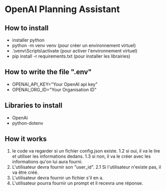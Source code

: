 # OpenAI Planning Assistant

## How to install
- installer python
- python -m venv venv (pour créer un environnement virtuel)
- .\venv\Scripts\activate (pour activer l'environnement virtuel)
- pip install -r requirements.txt (pour installer les librairies)

## How to write the file ".env"
- OPENAI_API_KEY="Your OpenAI api key"
- OPENAI_ORG_ID="Your Organisation ID"

## Libraries to install
- OpenAi
- python-dotenv

## How it works
1. le code va regarder si un fichier config.json existe.
    1.2 si oui, il va le lire et utiliser les informations dedans.
    1.3 si non, il va le créer avec les informations qu'on lui aura fourni.
2. L'utilisateur devra fournir son "user_id".
    2.1 Si l'utilisateur n'existe pas, il va être créé.
3. L'utilisateur devra fournir un fichier s'il en a.
4. L'utilisateur pourra fournir un prompt et il recevra une réponse.
